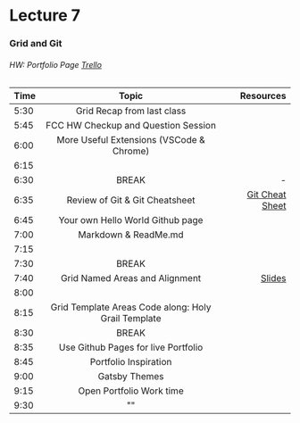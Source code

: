 # Lecture 7
### Grid and Git
###### HW: Portfolio Page [Trello](https://trello.com/b/kP8TwrOh/mcc-frontend-academy)

| Time     |       Topic                            | Resources   |
| ---------|:-------------:                         | -----:      |
| 5:30     |  Grid Recap from last class    |             |
| 5:45     |  FCC HW Checkup and Question Session   |             |
| 6:00     |  More Useful Extensions (VSCode & Chrome)            |             |
| 6:15     |   |             |
| 6:30     | BREAK                                  |    -        |
| 6:35     |  Review of Git & Git Cheatsheet               |   [Git Cheat Sheet](https://github.github.com/training-kit/downloads/github-git-cheat-sheet.pdf)       |
| 6:45     |  Your own Hello World Github page    |         |
| 7:00     |         Markdown & ReadMe.md                              |             |
| 7:15     |          |             |
| 7:30     | BREAK                                  |             |
| 7:40     |  Grid Named Areas and Alignment            |  [Slides](http://wjv.io/deck/04-css-2/#/6)           |
| 8:00     |         |            |
| 8:15     |  Grid Template Areas Code along: Holy Grail Template |             |
| 8:30     | BREAK                                  |             |
| 8:35     | Use Github Pages for live Portfolio          |             |
| 8:45     |           Portfolio Inspiration                         |             |
| 9:00     |         Gatsby Themes                        |             |
| 9:15     |  Open Portfolio Work time |             |
| 9:30     |        ""                              |             |